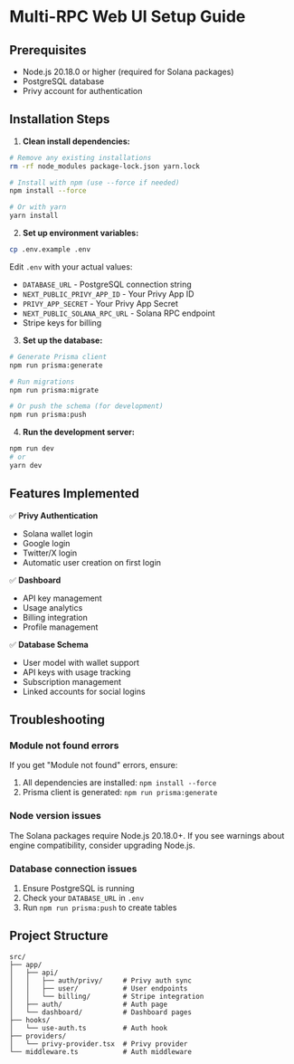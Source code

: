 # Multi-RPC Web UI Setup Guide

## Prerequisites
- Node.js 20.18.0 or higher (required for Solana packages)
- PostgreSQL database
- Privy account for authentication

## Installation Steps

1. **Clean install dependencies:**
```bash
# Remove any existing installations
rm -rf node_modules package-lock.json yarn.lock

# Install with npm (use --force if needed)
npm install --force

# Or with yarn
yarn install
```

2. **Set up environment variables:**
```bash
cp .env.example .env
```

Edit `.env` with your actual values:
- `DATABASE_URL` - PostgreSQL connection string
- `NEXT_PUBLIC_PRIVY_APP_ID` - Your Privy App ID
- `PRIVY_APP_SECRET` - Your Privy App Secret
- `NEXT_PUBLIC_SOLANA_RPC_URL` - Solana RPC endpoint
- Stripe keys for billing

3. **Set up the database:**
```bash
# Generate Prisma client
npm run prisma:generate

# Run migrations
npm run prisma:migrate

# Or push the schema (for development)
npm run prisma:push
```

4. **Run the development server:**
```bash
npm run dev
# or
yarn dev
```

## Features Implemented

✅ **Privy Authentication**
- Solana wallet login
- Google login  
- Twitter/X login
- Automatic user creation on first login

✅ **Dashboard**
- API key management
- Usage analytics
- Billing integration
- Profile management

✅ **Database Schema**
- User model with wallet support
- API keys with usage tracking
- Subscription management
- Linked accounts for social logins

## Troubleshooting

### Module not found errors
If you get "Module not found" errors, ensure:
1. All dependencies are installed: `npm install --force`
2. Prisma client is generated: `npm run prisma:generate`

### Node version issues
The Solana packages require Node.js 20.18.0+. If you see warnings about engine compatibility, consider upgrading Node.js.

### Database connection issues
1. Ensure PostgreSQL is running
2. Check your `DATABASE_URL` in `.env`
3. Run `npm run prisma:push` to create tables

## Project Structure

```
src/
├── app/
│   ├── api/
│   │   ├── auth/privy/     # Privy auth sync
│   │   ├── user/           # User endpoints
│   │   └── billing/        # Stripe integration
│   ├── auth/               # Auth page
│   └── dashboard/          # Dashboard pages
├── hooks/
│   └── use-auth.ts         # Auth hook
├── providers/
│   └── privy-provider.tsx  # Privy provider
└── middleware.ts           # Auth middleware
```